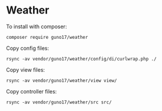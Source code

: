 # Weather
To install with composer:
```
composer require guno17/weather
```
Copy config files:
```
rsync -av vendor/guno17/weather/config/di/curlwrap.php ./
```
Copy view files:
```
rsync -av vendor/guno17/weather/view view/
```
Copy controller files:
```
rsync -av vendor/guno17/weather/src src/
```
